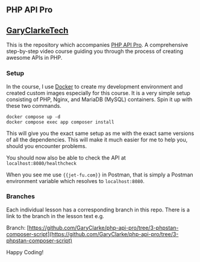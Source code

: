 ## PHP API Pro
[GaryClarkeTech](https://garyclarke.tech)
---

This is the repository which accompanies [PHP API Pro](https://www.garyclarke.tech/p/php-api-pro). A comprehensive step-by-step video course guiding you through the process of creating awesome APIs in PHP.

### Setup

In the course, I use [Docker](https://www.garyclarke.tech/p/learn-docker-and-php) to create my development environment and created custom images especially for this course. 
It is a very simple setup consisting of PHP, Nginx, and MariaDB (MySQL) containers. Spin it up with these two commands.

```shell
docker compose up -d
docker compose exec app composer install
```
This will give you the exact same setup as me with the exact same versions of all the dependencies. This will make it much easier for me to help you, should you encounter problems.

You should now also be able to check the API at `localhost:8080/healthcheck`

When you see me use `{{jet-fu.com}}` in Postman, that is simply a Postman environment variable which resolves to `localhost:8080`. 

### Branches
Each individual lesson has a corresponding branch in this repo. There is a link to the branch in the lesson text e.g.

Branch: [https://github.com/GaryClarke/php-api-pro/tree/3-phpstan-composer-script](https://github.com/GaryClarke/php-api-pro/tree/3-phpstan-composer-script)

Happy Coding!

